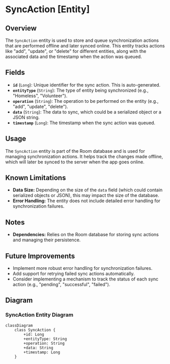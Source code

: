 # SyncAction [Entity]

## Overview

The `SyncAction` entity is used to store and queue synchronization actions that are performed offline and later synced online. This entity tracks actions like "add", "update", or "delete" for different entities, along with the associated data and the timestamp when the action was queued.

## Fields

- **`id`** (`Long`): Unique identifier for the sync action. This is auto-generated.
- **`entityType`** (`String`): The type of entity being synchronized (e.g., "Homeless", "Volunteer").
- **`operation`** (`String`): The operation to be performed on the entity (e.g., "add", "update", "delete").
- **`data`** (`String`): The data to sync, which could be a serialized object or a JSON string.
- **`timestamp`** (`Long`): The timestamp when the sync action was queued.

## Usage

The `SyncAction` entity is part of the Room database and is used for managing synchronization actions. It helps track the changes made offline, which will later be synced to the server when the app goes online.

## Known Limitations

- **Data Size:** Depending on the size of the `data` field (which could contain serialized objects or JSON), this may impact the size of the database.
- **Error Handling:** The entity does not include detailed error handling for synchronization failures.

## Notes

- **Dependencies:** Relies on the Room database for storing sync actions and managing their persistence.

## Future Improvements

- Implement more robust error handling for synchronization failures.
- Add support for retrying failed sync actions automatically.
- Consider implementing a mechanism to track the status of each sync action (e.g., "pending", "successful", "failed").

## Diagram

### SyncAction Entity Diagram

```mermaid
classDiagram
    class SyncAction {
        +id: Long
        +entityType: String
        +operation: String
        +data: String
        +timestamp: Long
    }

